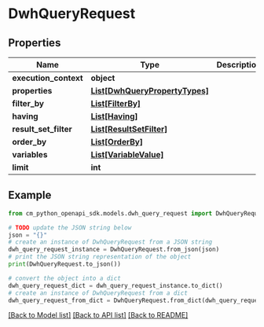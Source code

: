 # DwhQueryRequest


## Properties

Name | Type | Description | Notes
------------ | ------------- | ------------- | -------------
**execution_context** | **object** |  | [optional] 
**properties** | [**List[DwhQueryPropertyTypes]**](DwhQueryPropertyTypes.md) |  | 
**filter_by** | [**List[FilterBy]**](FilterBy.md) |  | [optional] 
**having** | [**List[Having]**](Having.md) |  | [optional] 
**result_set_filter** | [**List[ResultSetFilter]**](ResultSetFilter.md) |  | [optional] 
**order_by** | [**List[OrderBy]**](OrderBy.md) |  | [optional] 
**variables** | [**List[VariableValue]**](VariableValue.md) |  | [optional] 
**limit** | **int** |  | [optional] 

## Example

```python
from cm_python_openapi_sdk.models.dwh_query_request import DwhQueryRequest

# TODO update the JSON string below
json = "{}"
# create an instance of DwhQueryRequest from a JSON string
dwh_query_request_instance = DwhQueryRequest.from_json(json)
# print the JSON string representation of the object
print(DwhQueryRequest.to_json())

# convert the object into a dict
dwh_query_request_dict = dwh_query_request_instance.to_dict()
# create an instance of DwhQueryRequest from a dict
dwh_query_request_from_dict = DwhQueryRequest.from_dict(dwh_query_request_dict)
```
[[Back to Model list]](../README.md#documentation-for-models) [[Back to API list]](../README.md#documentation-for-api-endpoints) [[Back to README]](../README.md)



